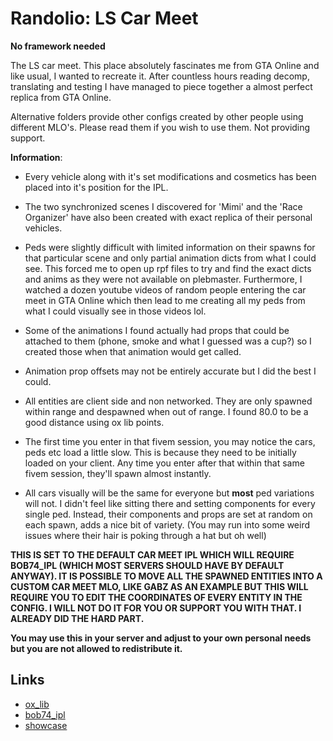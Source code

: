 # Randolio: LS Car Meet

**No framework needed**

The LS car meet. This place absolutely fascinates me from GTA Online and like usual, I wanted to recreate it. After countless hours reading decomp, translating and testing I have managed to piece together a almost perfect replica from GTA Online.

Alternative folders provide other configs created by other people using different MLO's. Please read them if you wish to use them. Not providing support.

**Information**:

* Every vehicle along with it's set modifications and cosmetics has been placed into it's position for the IPL.
* The two synchronized scenes I discovered for 'Mimi' and the 'Race Organizer' have also been created with exact replica of their personal vehicles.
* Peds were slightly difficult with limited information on their spawns for that particular scene and only partial animation dicts from what I could see. This forced me to open up rpf files to try and find the exact dicts and anims as they were not available on plebmaster. Furthermore, I watched a dozen youtube videos of random people entering the car meet in GTA Online which then lead to me creating all my peds from what I could visually see in those videos lol.
* Some of the animations I found actually had props that could be attached to them (phone, smoke and what I guessed was a cup?) so I created those when that animation would get called. 
* Animation prop offsets may not be entirely accurate but I did the best I could.

* All entities are client side and non networked. They are only spawned within range and despawned when out of range. I found 80.0 to be a good distance using ox lib points.
* The first time you enter in that fivem session, you may notice the cars, peds etc load a little slow. This is because they need to be initially loaded on your client. Any time you enter after that within that same fivem session, they'll spawn almost instantly.
* All cars visually will be the same for everyone but **most** ped variations will not. I didn't feel like sitting there and setting components for every single ped. Instead, their components and props are set at random on each spawn, adds a nice bit of variety. (You may run into some weird issues where their hair is poking through a hat but oh well)

**THIS IS SET TO THE DEFAULT CAR MEET IPL WHICH WILL REQUIRE BOB74_IPL (WHICH MOST SERVERS SHOULD HAVE BY DEFAULT ANYWAY). IT IS POSSIBLE TO MOVE ALL THE SPAWNED ENTITIES INTO A CUSTOM CAR MEET MLO, LIKE GABZ AS AN EXAMPLE BUT THIS WILL REQUIRE YOU TO EDIT THE COORDINATES OF EVERY ENTITY IN THE CONFIG. I WILL NOT DO IT FOR YOU OR SUPPORT YOU WITH THAT. I ALREADY DID THE HARD PART.**

**You may use this in your server and adjust to your own personal needs but you are not allowed to redistribute it.**

## Links

* [ox_lib](https://github.com/overextended/ox_lib/releases/)
* [bob74_ipl](https://github.com/Bob74/bob74_ipl)
* [showcase](https://streamable.com/73b0fh)


